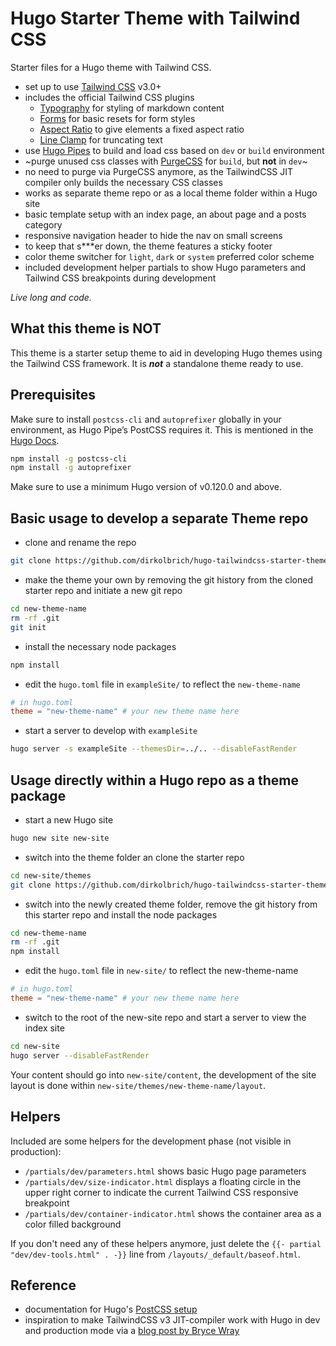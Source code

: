 # Hugo Starter Theme with Tailwind CSS

Starter files for a Hugo theme with Tailwind CSS.

- set up to use [Tailwind CSS](https://tailwindcss.com) v3.0+
- includes the official Tailwind CSS plugins
  - [Typography](https://tailwindcss.com/docs/typography-plugin) for styling of markdown content
  - [Forms](https://github.com/tailwindlabs/tailwindcss-forms) for basic resets for form styles
  - [Aspect Ratio](https://github.com/tailwindlabs/tailwindcss-aspect-ratio) to give elements a fixed aspect ratio
  - [Line Clamp](https://github.com/tailwindlabs/tailwindcss-line-clamp) for truncating text
- use [Hugo Pipes](https://gohugo.io/hugo-pipes/) to build and load css based on `dev` or `build` environment
- ~purge unused css classes with [PurgeCSS](https://www.purgecss.com) for `build`, but **not** in `dev`~
- no need to purge via PurgeCSS anymore, as the TailwindCSS JIT compiler only builds the necessary CSS classes
- works as separate theme repo or as a local theme folder within a Hugo site
- basic template setup with an index page, an about page and a posts category
- responsive navigation header to hide the nav on small screens
- to keep that s\*\*\*er down, the theme features a sticky footer
- color theme switcher for `light`, `dark` or `system` preferred color scheme
- included development helper partials to show Hugo parameters and Tailwind CSS breakpoints during development

_Live long and code._

## What this theme is NOT

This theme is a starter setup theme to aid in developing Hugo themes using the Tailwind CSS framework. It is **_not_** a standalone theme ready to use.

## Prerequisites

Make sure to install `postcss-cli` and `autoprefixer` globally in your environment, as Hugo Pipe’s PostCSS requires it. This is mentioned in the [Hugo Docs](https://gohugo.io/hugo-pipes/postcss/).

```bash
npm install -g postcss-cli
npm install -g autoprefixer
```

Make sure to use a minimum Hugo version of v0.120.0 and above.

## Basic usage to develop a separate Theme repo

- clone and rename the repo

```bash
git clone https://github.com/dirkolbrich/hugo-tailwindcss-starter-theme new-theme-name
```

- make the theme your own by removing the git history from the cloned starter repo and initiate a new git repo

```bash
cd new-theme-name
rm -rf .git
git init
```

- install the necessary node packages

```bash
npm install
```

- edit the `hugo.toml` file in `exampleSite/` to reflect the `new-theme-name`

```toml
# in hugo.toml
theme = "new-theme-name" # your new theme name here
```

- start a server to develop with `exampleSite`

```bash
hugo server -s exampleSite --themesDir=../.. --disableFastRender
```

## Usage directly within a Hugo repo as a theme package

- start a new Hugo site

```bash
hugo new site new-site
```

- switch into the theme folder an clone the starter repo

```bash
cd new-site/themes
git clone https://github.com/dirkolbrich/hugo-tailwindcss-starter-theme new-theme-name
```

- switch into the newly created theme folder, remove the git history from this starter repo and install the node packages

```bash
cd new-theme-name
rm -rf .git
npm install
```

- edit the `hugo.toml` file in `new-site/` to reflect the new-theme-name

```toml
# in hugo.toml
theme = "new-theme-name" # your new theme name here
```

- switch to the root of the new-site repo and start a server to view the index site

```bash
cd new-site
hugo server --disableFastRender
```

Your content should go into `new-site/content`, the development of the site layout is done within `new-site/themes/new-theme-name/layout`.

## Helpers

Included are some helpers for the development phase (not visible in production):

- `/partials/dev/parameters.html` shows basic Hugo page parameters
- `/partials/dev/size-indicator.html` displays a floating circle in the upper right corner to indicate the current Tailwind CSS responsive breakpoint
- `/partials/dev/container-indicator.html` shows the container area as a color filled background

If you don't need any of these helpers anymore, just delete the `{{- partial "dev/dev-tools.html" . -}}` line from `/layouts/_default/baseof.html`.

## Reference

- documentation for Hugo's [PostCSS setup](https://gohugo.io/hugo-pipes/postprocess/)
- inspiration to make TailwindCSS v3 JIT-compiler work with Hugo in dev and production mode via a [blog post by Bryce Wray](https://www.brycewray.com/posts/2022/03/making-tailwind-jit-work-hugo-version-3-edition/)
